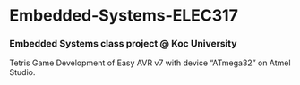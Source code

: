 # Embedded-Systems-ELEC317
### Embedded Systems class project @ Koc University
Tetris Game Development of Easy AVR v7 with device “ATmega32” on Atmel Studio.